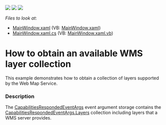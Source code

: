 <!-- default badges list -->
![](https://img.shields.io/endpoint?url=https://codecentral.devexpress.com/api/v1/VersionRange/128571728/22.2.2%2B)
[![](https://img.shields.io/badge/Open_in_DevExpress_Support_Center-FF7200?style=flat-square&logo=DevExpress&logoColor=white)](https://supportcenter.devexpress.com/ticket/details/T365161)
[![](https://img.shields.io/badge/📖_How_to_use_DevExpress_Examples-e9f6fc?style=flat-square)](https://docs.devexpress.com/GeneralInformation/403183)
<!-- default badges end -->
<!-- default file list -->
*Files to look at*:

* [MainWindow.xaml](./CS/WpfWmsExample/MainWindow.xaml) (VB: [MainWindow.xaml](./VB/WpfWmsExample/MainWindow.xaml))
* [MainWindow.xaml.cs](./CS/WpfWmsExample/MainWindow.xaml.cs) (VB: [MainWindow.xaml.vb](./VB/WpfWmsExample/MainWindow.xaml.vb))
<!-- default file list end -->

# How to obtain an available WMS layer collection


This example demonstrates how to obtain a collection of layers supported by the Web Map Service.


### Description

The [CapabilitiesRespondedEventArgs](https://docs.devexpress.com/WPF/DevExpress.Xpf.Map.CapabilitiesRespondedEventArgs?p=netframework) event argument storage contains the [CapabilitiesRespondedEventArgs.Layers](https://docs.devexpress.com/WPF/DevExpress.Xpf.Map.CapabilitiesRespondedEventArgs.Layers) collection including layers that a WMS server provides.

<br/>


